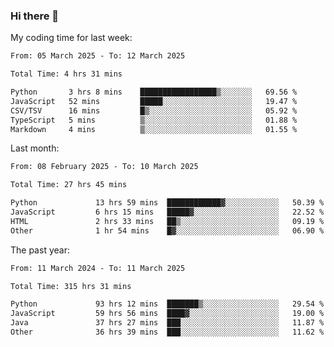 ### Hi there 👋

My coding time for last week:

<!--START_SECTION:week-->

```txt
From: 05 March 2025 - To: 12 March 2025

Total Time: 4 hrs 31 mins

Python       3 hrs 8 mins    █████████████████▒░░░░░░░   69.56 %
JavaScript   52 mins         █████░░░░░░░░░░░░░░░░░░░░   19.47 %
CSV/TSV      16 mins         █▒░░░░░░░░░░░░░░░░░░░░░░░   05.92 %
TypeScript   5 mins          ▒░░░░░░░░░░░░░░░░░░░░░░░░   01.88 %
Markdown     4 mins          ▒░░░░░░░░░░░░░░░░░░░░░░░░   01.55 %
```

<!--END_SECTION:week-->

Last month:

<!--START_SECTION:month-->

```txt
From: 08 February 2025 - To: 10 March 2025

Total Time: 27 hrs 45 mins

Python             13 hrs 59 mins  ████████████▓░░░░░░░░░░░░   50.39 %
JavaScript         6 hrs 15 mins   █████▓░░░░░░░░░░░░░░░░░░░   22.52 %
HTML               2 hrs 33 mins   ██▒░░░░░░░░░░░░░░░░░░░░░░   09.19 %
Other              1 hr 54 mins    █▓░░░░░░░░░░░░░░░░░░░░░░░   06.90 %
```

<!--END_SECTION:month-->

The past year:

<!--START_SECTION:year-->

```txt
From: 11 March 2024 - To: 11 March 2025

Total Time: 315 hrs 31 mins

Python             93 hrs 12 mins  ███████▒░░░░░░░░░░░░░░░░░   29.54 %
JavaScript         59 hrs 56 mins  ████▓░░░░░░░░░░░░░░░░░░░░   19.00 %
Java               37 hrs 27 mins  ███░░░░░░░░░░░░░░░░░░░░░░   11.87 %
Other              36 hrs 39 mins  ███░░░░░░░░░░░░░░░░░░░░░░   11.62 %
```

<!--END_SECTION:year-->

